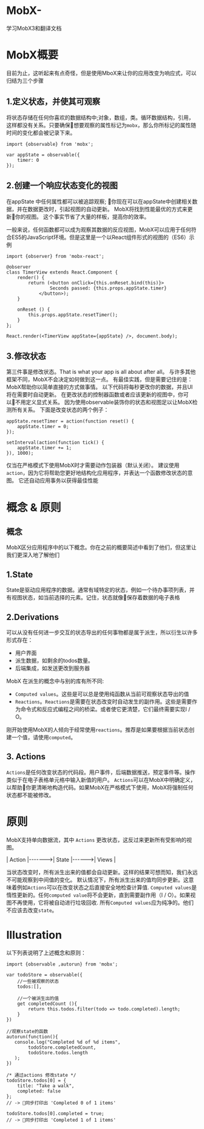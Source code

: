 # MobX-
学习MobX3和翻译文档

# MobX概要

目前为止，这听起来有点奇怪，但是使用MboX来让你的应用改变为响应式，可以归结为三个步骤

## 1.定义状态，并使其可观察
将状态存储在任何你喜欢的数据结构中;对象，数组，类。循环数据结构，引用，这样都没有关系。只要确保想要观察的属性标记为`mobx`，那么你所标记的属性随时间的变化都会被记录下来。

```
import {observable} from 'mobx';

var appState = observable({
    timer: 0
});

```

## 2.创建一个响应状态变化的视图

在appState 中任何属性都可以被追踪观察; 你现在可以在appState中创建相关数据，并在数据更改时，引起视图的自动更新。 MobX将找到性能最优的方式来更新你的视图。 这个事实节省了大量的样板，提高你的效率。

一般来说，任何函数都可以成为观察其数据的反应视图，MobX可以应用于任何符合ES5的JavaScript环境。但是这里是一个以React组件形式的视图的（ES6）示例
```
import {observer} from 'mobx-react';

@observer
class TimerView extends React.Component {
    render() {
        return (<button onClick={this.onReset.bind(this)}>
                Seconds passed: {this.props.appState.timer}
            </button>);
    }

    onReset () {
        this.props.appState.resetTimer();
    }
};

React.render(<TimerView appState={appState} />, document.body);
```

## 3.修改状态

第三件事是修改状态。That is what your app is all about after all。 与许多其他框架不同，MobX不会决定如何做到这一点。 有最佳实践，但是需要记住的是：MobX帮助你以简单直接的方式做事情。
以下代码将每秒更改你的数据，并且UI将在需要时自动更新。 在更改状态的控制器函数或者应该更新的视图中，你可以不用定义显式关系。 因为使用observable装饰你的状态和视图足以让MobX检测所有关系。 下面是改变状态的两个例子：
```
appState.resetTimer = action(function reset() {
    appState.timer = 0;
});

setInterval(action(function tick() {
    appState.timer += 1;
}), 1000);

```
仅当在严格模式下使用MobX时才需要动作包装器（默认关闭）。 建议使用`action`，因为它将帮助您更好地结构化应用程序，并表达一个函数修改状态的意图。 它还自动应用事务以获得最佳性能

# 概念 & 原则

## 概念
MobX区分应用程序中的以下概念。你在之前的概要简述中看到了他们，但这里让我们更深入地了解他们

## 1.State
State是驱动应用程序的数据。通常有域特定的状态，例如一个待办事项列表，并有视图状态，如当前选择的元素。记住，状态就像保存着数据的电子表格

## 2.Derivations
可以从没有任何进一步交互的状态导出的任何事物都是属于派生，所以衍生以许多形式存在：
* 用户界面
* 派生数据，如剩余的todos数量。
* 后端集成，如发送更改到服务器

MobX  在派生的概念中与别的库有所不同:
* `Computed values`。这些是可以总是使用纯函数从当前可观察状态导出的值
* `Reactions`。`Reactions`是需要在状态改变时自动发生的副作用。这些是需要作为命令式和反应式编程之间的桥梁。或者使它更清楚，它们最终需要实现I / O。

刚开始使用MobX的人倾向于经常使用`reactions`。推荐是如果要根据当前状态创建一个值，请使用`computed`。

## 3. Actions
`Actions`是任何改变状态的代码段。用户事件，后端数据推送，预定事件等。操作类似于在电子表格单元格中输入新值的用户。
`Actions`可以在MobX中明确定义，以帮助你更清晰地构造代码。如果MobX在严格模式下使用，MobX将强制任何状态都不能被修改。

# 原则

MobX支持单向数据流，其中 `Actions` 更改状态，这反过来更新所有受影响的视图。


|  Action  |------->|  State  |------>|  Views  |


当状态改变时，所有派生出来的值都会自动更新。这样的结果可想而知，我们永远不可能观察到中间值的变化。
默认情况下，所有派生出来的值均同步更新。这意味着例如`Actions`可以在改变状态之后直接安全地检查计算值.
`Computed values`是惰性更新的。任何`computed value`将不会更新，直到需要副作用（I / O）。如果视图不再使用，它​​将被自动进行垃圾回收.
所有`Computed values`应为纯净的。他们不应该去改变`state`。

# Illustration
以下列表说明了上述概念和原则：
```
import {observable ,autorun} from 'mobx';

var todoStore = observable({
    //一些被观察的状态
    todos:[],

    //一个被派生出的值
    get completedCount (){
        return this.todos.filter(todo => todo.completed).length;
    }
})

//观察state的函数
autorun(function(){
   console.log("Completed %d of %d items",
        todoStore.completedCount,
        todoStore.todos.length
   );
})

/* 通过actions 修改state */
todoStore.todos[0] = {
    title: "Take a walk",
    completed: false
};
// -> 同步打印出 'Completed 0 of 1 items'

todoStore.todos[0].completed = true;
// -> 同步打印出 'Completed 1 of 1 items'


```
